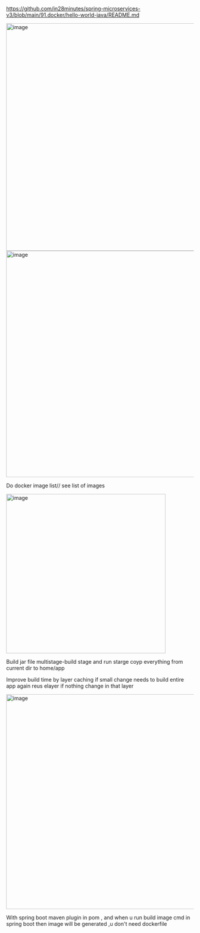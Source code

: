 https://github.com/in28minutes/spring-microservices-v3/blob/main/91.docker/hello-world-java/README.md

<img width="611" alt="image" src="https://github.com/user-attachments/assets/2550c559-4c32-44a7-ba47-2e0b553b7f39" />

<img width="608" alt="image" src="https://github.com/user-attachments/assets/16633c89-8e10-4f99-9e0b-3af27abf9e1c" />

Do docker image list// see list of images

<img width="428" alt="image" src="https://github.com/user-attachments/assets/60c4b930-607d-40c9-9775-48be0c8b61bc" />

Build jar file multistage-build stage and run starge
coyp everything from current dir to home/app

Improve build time by layer caching if small change needs to build entire app again
reus elayer if nothing change in that layer

<img width="577" alt="image" src="https://github.com/user-attachments/assets/30936e80-2332-43c8-acb4-2d308479155e" />

With spring boot maven plugin in pom , and when u run build image cmd in spring boot then image will be generated ,u don't need dockerfile





